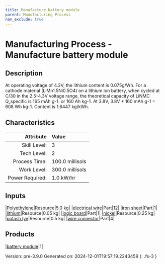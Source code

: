 ```yaml
---
title: Manufacture battery module
parent: Manufacturing Process
nav_exclude: true
---
```

# Manufacturing Process - Manufacture battery module

## Description
 At operating voltage of 4.2V, the lithium content is 0.075g/Wh.&#10;&#9;&#9; For a cathode material (LiMn1.5Ni0.5O4) on a lithium ion battery, when cycled at C/30 &#10;&#9;&#9; in the 2.5-4.3V voltage range, the theoretical capacity of LiNMC Q_specific is 165 mAh g-1.&#10;&#9;&#9; or 160 Ah kg-1. At 3.8V, 3.8V * 160 mAh g-1 &#61; 608 Wh kg-1. Content is 1.6447 kg/kWh.&#10;&#9;&#9;

## Characteristics

| Attribute      | Value |
|--------:|:------|
|Skill Level:|3|
|Tech Level:|2|
|Process Time:|100.0 millisols|
|Work Level:|300.0 millisols|
|Power Required:|1.0 kW/hr|

## Inputs

|[Polyethylene](../resource/polyethylene.html)|Resource|5.0 kg|
|[electrical wire](../part/electrical-wire.html)|Part|12|
|[iron sheet](../part/iron-sheet.html)|Part|1|
|[lithium](../resource/lithium.html)|Resource|0.05 kg|
|[logic board](../part/logic-board.html)|Part|1|
|[nickel](../resource/nickel.html)|Resource|0.25 kg|
|[potash lye](../resource/potash-lye.html)|Resource|0.5 kg|
|[wire connector](../part/wire-connector.html)|Part|4|

## Products

|[battery module](../part/battery-module.html)|1|


Version: pre-3.9.0 Generated on: 2024-12-01T19:57:19.2243459
{: .fs-3 }

